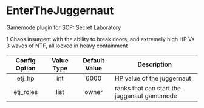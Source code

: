 # EnterTheJuggernaut
Gamemode plugin for SCP: Secret Laboratory

1  Chaos insurgent with the ability to break doors, and extremely high HP Vs 3 waves of NTF, all locked in heavy containment

| Config Option | Value Type | Default Value | Description |
| :---: | :---: | :---: | ------------- |
| etj_hp  | int | 6000 | HP value of the juggernaut  |
| etj_roles  | list | owner | ranks that can start the jugganaut gamemode  |
